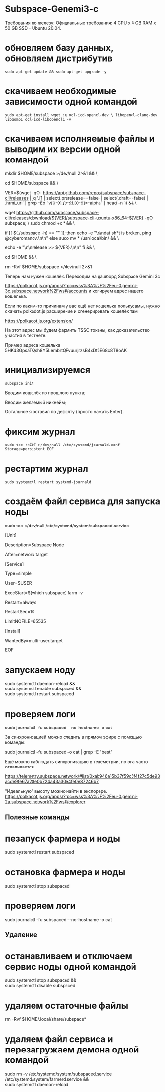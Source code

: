 # Subspace-Genemi3-c

Требования по железу:
Официальные требования: 4 CPU x 4 GB RAM x 50 GB SSD - Ubuntu 20.04.

# обновляем базу данных, обновляем дистрибутив

`sudo apt-get update && sudo apt-get upgrade -y`

# скачиваем необходимые зависимости одной командой

`sudo apt-get install wget jq ocl-icd-opencl-dev \ libopencl-clang-dev libgomp1 ocl-icd-libopencl1 -y`

# скачиваем исполняемые файлы и выводим их версии одной командой

mkdir $HOME/subspace >/dev/null 2>&1 && \ 

cd $HOME/subspace && \ 

VER=$(wget -qO- https://api.github.com/repos/subspace/subspace-cli/releases | jq '.[] | select(.prerelease==false) | select(.draft==false) | .html_url' | grep -Eo "v[0-9]*.[0-9]*.[0-9]*-alpha" | head -n 1) && \ 

wget https://github.com/subspace/subspace-cli/releases/download/${VER}/subspace-cli-ubuntu-x86_64-${VER} -qO subspace; \ 
sudo chmod +x * && \ 

if [[ $(./subspace -h) == "" ]]; then
  echo -e "\n\ndat sh*t is broken, ping @cyberomanov.\n\n"
else
  sudo mv * /usr/local/bin/ && \ 

  echo -e "\n\nrelease >> ${VER}.\n\n"
fi && \ 

cd $HOME && \ 

rm -Rvf $HOME/subspace >/dev/null 2>&1

Теперь нам нужен кошелёк.
 Переходим на дашборд Subspace Gemini 3c

https://polkadot.js.org/apps/?rpc=wss%3A%2F%2Feu-0.gemini-3c.subspace.network%2Fws#/accounts
 и копируем адрес нашего кошелька. 

Если по каким-то причинам у вас ещё нет кошелька полькусамы, нужно скачать polkadot.js расширение и сгенерировать кошелёк там

https://polkadot.js.org/extension/

На этот адрес мы будем фармить TSSC токены, как доказательство участия в тестнете.

Пример адреса кошелька  5HKd3GpsaTQsh8Y5LembrtQFvuurjrzsB4xDt5E68c8T8oAK

# инициализируемся
```subspace init```

Вводим кошелёк из прошлого пункта;

Вводим желаемый никнейм;

Остальное я оставил по дефолту (просто нажать Enter).


# фиксим журнал
`sudo tee <<EOF >/dev/null /etc/systemd/journald.conf
Storage=persistent
EOF`


# рестартим журнал
`sudo systemctl restart systemd-journald`

# создаём файл сервиса для запуска ноды

sudo tee <<EOF >/dev/null /etc/systemd/system/subspaced.service

[Unit]

Description=Subspace Node

After=network.target

[Service]

Type=simple

User=$USER

ExecStart=$(which subspace) farm -v

Restart=always

RestartSec=10

LimitNOFILE=65535

[Install]

WantedBy=multi-user.target

EOF




# запускаем ноду

sudo systemctl daemon-reload && \
sudo systemctl enable subspaced && \
sudo systemctl restart subspaced


# проверяем логи

sudo journalctl -fu subspaced --no-hostname -o cat


За синхронизацией можно следить в прямом эфире с помощью команды:

sudo journalctl -fu subspaced -o cat | grep -E "best"

Ещё можно наблюдать синхронизацию в телеметрии, но она часто отваливается.

https://telemetry.subspace.network/#list/0xab946a15b37f59c5f4f27c5de93acde9fe67a28e0b724a43a30e4fe0e87246b7

 "Идеальную" высоту можно найти в экслорере.
https://polkadot.js.org/apps/?rpc=wss%3A%2F%2Feu-0.gemini-2a.subspace.network%2Fws#/explorer

## Полезные команды

# пезапуск фармера и ноды
sudo systemctl restart subspaced
# остановка фармера и ноды
sudo systemctl stop subspaced
# проверяем логи
sudo journalctl -fu subspaced --no-hostname -o cat


## Удаление

# останавливаем и отключаем сервис ноды одной командой
sudo systemctl stop subspaced && \
sudo systemctl disable subspaced
# удаляем остаточные файлы
rm -Rvf $HOME/.local/share/subspace*
# удаляем файл сервиса и перезагружаем демона одной командой
sudo rm -v /etc/systemd/system/subspaced.service \
/etc/systemd/system/farmerd.service && \
sudo systemctl daemon-reload
